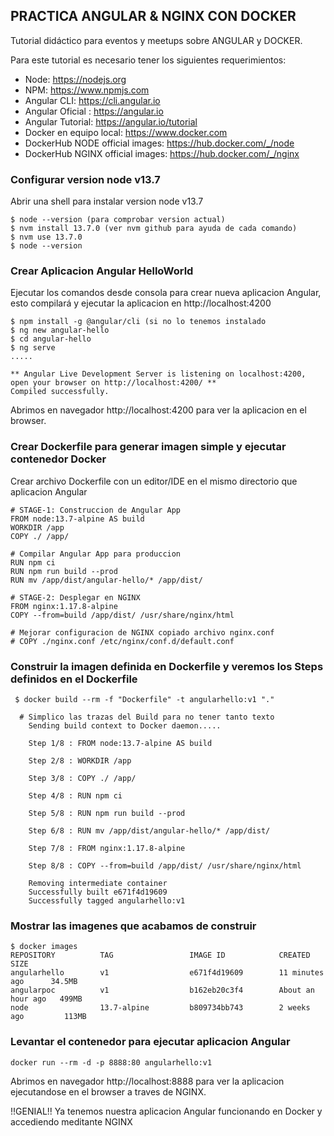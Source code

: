 **PRACTICA ANGULAR & NGINX CON DOCKER**
------------------------------------------------------------------

Tutorial didáctico para eventos y meetups sobre ANGULAR y DOCKER.

Para este tutorial es necesario tener los siguientes requerimientos:

- Node: https://nodejs.org
- NPM: https://www.npmjs.com
- Angular CLI: https://cli.angular.io
- Angular Oficial : https://angular.io
- Angular Tutorial: https://angular.io/tutorial
- Docker en equipo local: https://www.docker.com
- DockerHub NODE official images: https://hub.docker.com/_/node
- DockerHub NGINX official images: https://hub.docker.com/_/nginx

### Configurar version node v13.7

Abrir una shell para instalar version node v13.7
```
$ node --version (para comprobar version actual)
$ nvm install 13.7.0 (ver nvm github para ayuda de cada comando)
$ nvm use 13.7.0
$ node --version 
```

### Crear Aplicacion Angular HelloWorld

Ejecutar los comandos desde consola para crear nueva aplicacion Angular, esto compilará y ejecutar la aplicacion en http://localhost:4200
```
$ npm install -g @angular/cli (si no lo tenemos instalado
$ ng new angular-hello
$ cd angular-hello
$ ng serve
.....

** Angular Live Development Server is listening on localhost:4200, open your browser on http://localhost:4200/ **
Compiled successfully.
```
Abrimos en navegador http://localhost:4200 para ver la aplicacion en el browser.

### Crear Dockerfile para generar imagen simple y ejecutar contenedor Docker

Crear archivo Dockerfile con un editor/IDE en el mismo directorio que aplicacion Angular
```
# STAGE-1: Construccion de Angular App
FROM node:13.7-alpine AS build
WORKDIR /app
COPY ./ /app/

# Compilar Angular App para produccion
RUN npm ci
RUN npm run build --prod
RUN mv /app/dist/angular-hello/* /app/dist/

# STAGE-2: Desplegar en NGINX
FROM nginx:1.17.8-alpine
COPY --from=build /app/dist/ /usr/share/nginx/html

# Mejorar configuracion de NGINX copiado archivo nginx.conf
# COPY ./nginx.conf /etc/nginx/conf.d/default.conf
```

### Construir la imagen definida en Dockerfile y veremos los Steps definidos en el Dockerfile
```
 $ docker build --rm -f "Dockerfile" -t angularhello:v1 "."
 
  # Simplico las trazas del Build para no tener tanto texto
    Sending build context to Docker daemon.....

    Step 1/8 : FROM node:13.7-alpine AS build 
   
    Step 2/8 : WORKDIR /app
    
    Step 3/8 : COPY ./ /app/
    
    Step 4/8 : RUN npm ci
    
    Step 5/8 : RUN npm run build --prod 
    
    Step 6/8 : RUN mv /app/dist/angular-hello/* /app/dist/
    
    Step 7/8 : FROM nginx:1.17.8-alpine
    
    Step 8/8 : COPY --from=build /app/dist/ /usr/share/nginx/html
 
    Removing intermediate container
    Successfully built e671f4d19609
    Successfully tagged angularhello:v1
```

### Mostrar las imagenes que acabamos de construir
```
$ docker images
REPOSITORY          TAG                 IMAGE ID            CREATED             SIZE
angularhello        v1                  e671f4d19609        11 minutes ago      34.5MB 
angularpoc          v1                  b162eb20c3f4        About an hour ago   499MB 
node                13.7-alpine         b809734bb743        2 weeks ago         113MB 
```

### Levantar el contenedor para ejecutar aplicacion Angular
```
docker run --rm -d -p 8888:80 angularhello:v1
```

Abrimos en navegador http://localhost:8888 para ver la aplicacion ejecutandose en el browser a traves de NGINX.

!!GENIAL!! Ya tenemos nuestra aplicacion Angular funcionando en Docker y accediendo meditante NGINX
